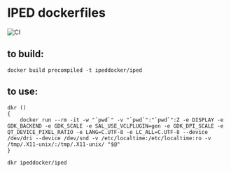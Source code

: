 # IPED dockerfiles

![CI](https://github.com/iped-docker/iped/workflows/CI/badge.svg)

## to build:

```
docker build precompiled -t ipeddocker/iped
```

## to use:

```
dkr () 
{ 
    docker run --rm -it -w "`pwd`" -v "`pwd`":"`pwd`":Z -e DISPLAY -e GDK_BACKEND -e GDK_SCALE -e SAL_USE_VCLPLUGIN=gen -e GDK_DPI_SCALE -e QT_DEVICE_PIXEL_RATIO -e LANG=C.UTF-8 -e LC_ALL=C.UTF-8 --device /dev/dri --device /dev/snd -v /etc/localtime:/etc/localtime:ro -v /tmp/.X11-unix/:/tmp/.X11-unix/ "$@"
}

dkr ipeddocker/iped
```
